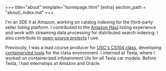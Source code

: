 +++
title="about"
template="homepage.html"
[extra]
section_path = "about/_index.md"
+++

I'm an SDE II at Amazon, working on catalog indexing for the third-party seller listing platform. I contributed to the [Amazon Haul](https://www.aboutamazon.com/news/retail/affordable-products-amazon-20-dollars-and-under) listing experience and work with streaming data processing for distributed search indexing. I also contribute to [open-source projects](https://github.com/camerondurham/open-source-contributions) I use.

Previously, I was a lead course producer for [USC's CS104 class](https://bytes.usc.edu/cs104/), developing [containerized tools](https://github.com/csci104/docker) for the class environment. I interned at Tesla, where I worked on containerized infotainment UIs for all Tesla car models. Before Tesla, I had internships at Amazon and Oracle.
